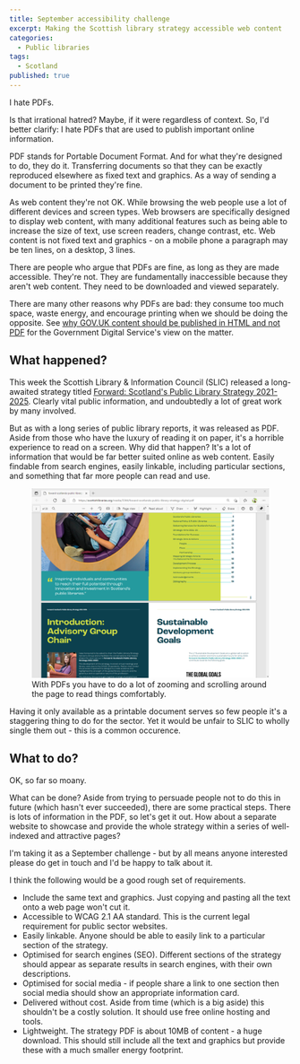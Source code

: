 ```yaml
---
title: September accessibility challenge
excerpt: Making the Scottish library strategy accessible web content
categories:
  - Public libraries
tags:
  - Scotland
published: true
---
```


I hate PDFs.

Is that irrational hatred? Maybe, if it were regardless of context. So, I'd better clarify: I hate PDFs that are used to publish important online information.

PDF stands for Portable Document Format. And for what they're designed to do, they do it. Transferring documents so that they can be exactly reproduced elsewhere as fixed text and graphics. As a way of sending a document to be printed they're fine.

As web content they're not OK. While browsing the web people use a lot of different devices and screen types. Web browsers are specifically designed to display web content, with many additional features such as being able to increase the size of text, use screen readers, change contrast, etc. Web content is not fixed text and graphics - on a mobile phone a paragraph may be ten lines, on a desktop, 3 lines.

There are people who argue that PDFs are fine, as long as they are made accessible. They're not. They are fundamentally inaccessible because they aren't web content. They need to be downloaded and viewed separately.

There are many other reasons why PDFs are bad: they consume too much space, waste energy, and encourage printing when we should be doing the opposite. See [why GOV.UK content should be published in HTML and not PDF](https://gds.blog.gov.uk/2018/07/16/why-gov-uk-content-should-be-published-in-html-and-not-pdf/) for the Government Digital Service's view on the matter.

## What happened?

This week the Scottish Library & Information Council (SLIC) released a long-awaited strategy titled [Forward: Scotland's Public Library Strategy 2021-2025](https://scottishlibraries.org/advice-guidance/national-strategies/forward-scotlands-public-library-strategy/). Clearly vital public information, and undoubtedly a lot of great work by many involved.

But as with a long series of public library reports, it was released as PDF. Aside from those who have the luxury of reading it on paper, it's a horrible experience to read on a screen. Why did that happen? It's a lot of information that would be far better suited online as web content. Easily findable from search engines, easily linkable, including particular sections, and something that far more people can read and use.

<figure>
  <img src="https://raw.githubusercontent.com/LibrariesHacked/librarieshacked.github.io/master/images/2021-08-25-accessibility-challenge.png" alt="A screenshot of part of Scotland's Public Library Strategy 2021-2025 PDF. It shows a desktop view where there are two pages displayed next to each other and where it is obvious that users would often need to zoom in and out of individual sections"/>
  <figcaption>With PDFs you have to do a lot of zooming and scrolling around the page to read things comfortably.</figcaption>
</figure>

Having it only available as a printable document serves so few people it's a staggering thing to do for the sector. Yet it would be unfair to SLIC to wholly single them out - this is a common occurence.

## What to do?

OK, so far so moany.

What can be done? Aside from trying to persuade people not to do this in future (which hasn't ever succeeded), there are some practical steps. There is lots of information in the PDF, so let's get it out. How about a separate website to showcase and provide the whole strategy within a series of well-indexed and attractive pages?

I'm taking it as a September challenge - but by all means anyone interested please do get in touch and I'd be happy to talk about it.

I think the following would be a good rough set of requirements.

* Include the same text and graphics. Just copying and pasting all the text onto a web page won't cut it.
* Accessible to WCAG 2.1 AA standard. This is the current legal requirement for public sector websites.
* Easily linkable. Anyone should be able to easily link to a particular section of the strategy.
* Optimised for search engines (SEO). Different sections of the strategy should appear as separate results in search engines, with their own descriptions.
* Optimised for social media - if people share a link to one section then social media should show an appropriate information card.
* Delivered without cost. Aside from time (which is a big aside) this shouldn't be a costly solution. It should use free online hosting and tools.
* Lightweight. The strategy PDF is about 10MB of content - a huge download. This should still include all the text and graphics but provide these with a much smaller energy footprint.
